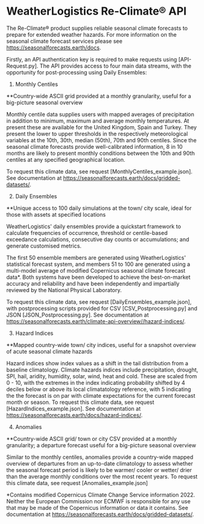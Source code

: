 # WeatherLogistics Re-Climate® API

The Re-Climate® product supplies reliable seasonal climate forecasts to prepare for extended weather hazards. For more information on the seasonal climate forecast services please see https://seasonalforecasts.earth/docs.

Firstly, an API authentication key is required to make requests using [API-Request.py]. The API provides access to four main data streams, with the opportunity for post-processing using Daily Ensembles:

1.	Monthly Centiles

**Country-wide ASCII grid provided at a monthly granularity, useful for a big-picture seasonal overview

Monthly centile data supplies users with mapped averages of precipitation in addition to minimum, maximum and average monthly temperatures. At present these are available for the United Kingdom, Spain and Turkey. They present the lower to upper thresholds in the respectively meteorological variables at the 10th, 30th, median (50th), 70th and 90th centiles. Since the seasonal climate forecasts provide well-calibrated information, 8 in 10 months are likely to present monthly conditions between the 10th and 90th centiles at any specified geographical location.

To request this climate data, see request [MonthlyCentiles_example.json]. See documentation at https://seasonalforecasts.earth/docs/gridded-datasets/.

2.	Daily Ensembles

**Unique access to 100 daily simulations at the town/ city scale, ideal for those with assets at specified locations

WeatherLogistics' daily ensembles provide a quickstart framework to calculate frequencies of occurrence, threshold or centile-based exceedance calculations, consecutive day counts or accumulations; and generate customised metrics.

The first 50 ensemble members are generated using WeatherLogistics' statistical forecast system, and members 51 to 100 are generated using a multi-model average of modified Copernicus seasonal climate forecast data*. Both systems have been developed to achieve the best-on-market accuracy and reliability and have been independently and impartially reviewed by the National Physical Laboratory.

To request this climate data, see request [DailyEnsembles_example.json], with postprocessing scripts provided for CSV [CSV_Postprocessing.py] and JSON [JSON_Postprocessing.py]. See documentation at https://seasonalforecasts.earth/climate-api-overview//hazard-indices/.

3.	Hazard Indices

**Mapped country-wide town/ city indices, useful for a snapshot overview of acute seasonal climate hazards

Hazard indices show index values as a shift in the tail distribution from a baseline climatology. Climate hazards indices include precipitation, drought, SPI, hail, aridity, humidity, solar, wind, heat and cold. These are scaled from 0 - 10, with the extremes in the index indicating probability shifted by 4 deciles below or above its local climatatology reference, with 5 indicating the the forecast is on par with climate expectations for the current forecast month or season.
To request this climate data, see request [HazardIndices_example.json]. See documentation at https://seasonalforecasts.earth/docs/hazard-indices/.

4.	Anomalies

**Country-wide ASCII grid/ town or city CSV provided at a monthly granularity; a departure forecast useful for a big-picture seasonal overview

Similar to the monthly centiles, anomalies provide a country-wide mapped overview of departures from an up-to-date climatology to assess whether the seasonal forecast period is likely to be warmer/ cooler or wetter/ drier than the average monthly conditions over the most recent years.
To request this climate data, see request [Anomalies_example.json]

*Contains modified Copernicus Climate Change Service information 2022. Neither the European Commission nor ECMWF is responsible for any use that may be made of the Copernicus information or data it contains. See documentation at https://seasonalforecasts.earth/docs/gridded-datasets/.
